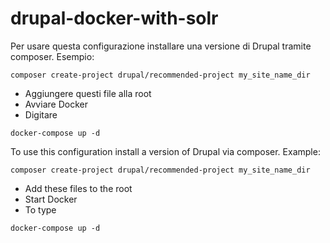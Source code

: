 # drupal-docker-with-solr

Per usare questa configurazione installare una versione di Drupal tramite composer. Esempio: 

	composer create-project drupal/recommended-project my_site_name_dir

- Aggiungere questi file alla root
- Avviare Docker
- Digitare

```
docker-compose up -d 	
```

To use this configuration install a version of Drupal via composer. Example:

	composer create-project drupal/recommended-project my_site_name_dir

- Add these files to the root
- Start Docker
- To type

```
docker-compose up -d 	
